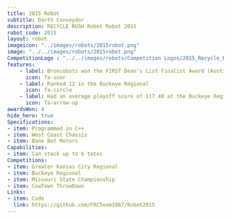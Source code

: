 ```yaml
---
title: 2015 Robot
subtitle: Darth Conveydor 
description: RECYCLE RUSH Robot Robot 2015
robot_code: 2015
layout: robot
imageicon: "../images/robots/2015robot.png"
image: "../../images/robots/2015robot.png"
CompetitionLogo : "../../images/robots/Competition Logos/2015_Recycle_Rush.svg"
features:
    - label: Broncobots won the FIRST Dean's List Finalist Award (Austin Ahern)
      icon: fa-user 
    - label: Ranked 12 in the Buckeye Regional
      icon: fa-circle
    - label: Had an average playoff score of 117.40 at the Buckeye Regional
      icon: fa-arrow-up
awardsWon: 4
hide_hero: true
Specifications:
- item: Programmed in C++
- item: West Coast Chassis
- item: Bane Bot Motors
Capabilities:
- item: Can stack up to 6 totes
Competitions:
- item: Greater Kansas City Regional
- item: Buckeye Regional
- item: Missouri State Championship
- item: CowTown ThrowDown
Links:
- item: Code
  link: https://github.com/FRCTeam1987/Robot2015
---
```

